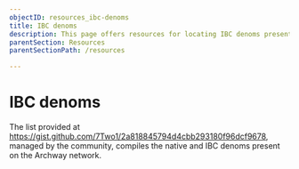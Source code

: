```yaml
---
objectID: resources_ibc-denoms
title: IBC denoms
description: This page offers resources for locating IBC denoms present on the Archway network.
parentSection: Resources
parentSectionPath: /resources

---
```


# IBC denoms

The list provided at https://gist.github.com/7Two1/2a818845794d4cbb293180f96dcf9678, managed by the community, compiles the native and IBC denoms present on the Archway network.
